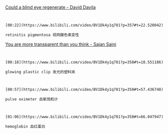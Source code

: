 [Could a blind eye regenerate - David Davila](https://www.bilibili.com/video/BV1Dk4y1q781?p=357)

```ad-note


[00:22](https://www.bilibili.com/video/BV1Dk4y1q781?p=357#t=22.520042)

retinitis pigmentosa 视网膜色素变性

```


[You are more transparent than you think - Sajan Saini](https://www.bilibili.com/video/BV1Dk4y1q781?p=358)


```ad-note


[00:18](https://www.bilibili.com/video/BV1Dk4y1q781?p=358#t=18.551186)

glowing plastic clip 发光的塑料夹

```

```ad-note


[00:57](https://www.bilibili.com/video/BV1Dk4y1q781?p=358#t=57.436748)

pulse oximeter 血氧饱和计

```

```ad-note


[01:06](https://www.bilibili.com/video/BV1Dk4y1q781?p=358#t=66.047947)

hemoglobin 血红蛋白

```

```ad-note



```